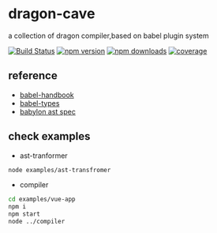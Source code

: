 # dragon-cave

a collection of dragon compiler,based on babel plugin system

[![Build Status](https://img.shields.io/travis/ShuyunFF2E/dragon-cave.svg?style=flat-square)](https://travis-ci.org/ShuyunFF2E/dragon-cave)
[![npm version](https://img.shields.io/npm/v/dragon-cave.svg?style=flat-square)](https://www.npmjs.com/package/dragon-cave)
[![npm downloads](https://img.shields.io/npm/dt/dragon-cave.svg?style=flat-square)](https://www.npmjs.com/package/dragon-cave)
[![coverage](https://img.shields.io/codecov/c/github/ShuyunFF2E/dragon-cave.svg?style=flat-square)](https://codecov.io/gh/ShuyunFF2E/dragon-cave)

## reference
* [babel-handbook](https://github.com/thejameskyle/babel-handbook/blob/master/translations/zh-Hans/plugin-handbook.md#toc-babel-types)
* [babel-types](https://github.com/babel/babel/tree/master/packages/babel-types)
* [babylon ast spec](https://github.com/babel/babylon/blob/master/ast/spec.md)

## check examples

* ast-tranformer
```bash
node examples/ast-transfromer
```

* compiler
```bash
cd examples/vue-app
npm i
npm start
node ../compiler
```
